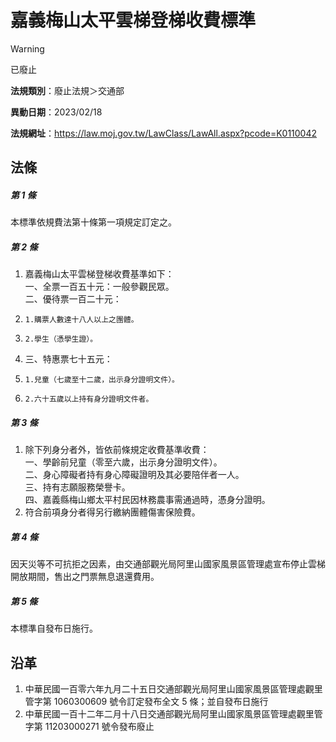 # 嘉義梅山太平雲梯登梯收費標準


> [!WARNING]
> 已廢止


**法規類別**：廢止法規＞交通部

**異動日期**：2023/02/18  

**法規網址**：https://law.moj.gov.tw/LawClass/LawAll.aspx?pcode=K0110042



## 法條
##### 第 1 條
本標準依規費法第十條第一項規定訂定之。

##### 第 2 條
1. 嘉義梅山太平雲梯登梯收費基準如下：  
一、全票一百五十元：一般參觀民眾。  
二、優待票一百二十元：
1.     1.購票人數達十八人以上之團體。
1.     2.學生（憑學生證）。
1. 三、特惠票七十五元：
1.     1.兒童（七歲至十二歲，出示身分證明文件）。
1.     2.六十五歲以上持有身分證明文件者。

##### 第 3 條
1. 除下列身分者外，皆依前條規定收費基準收費：  
一、學齡前兒童（零至六歲，出示身分證明文件）。  
二、身心障礙者持有身心障礙證明及其必要陪伴者一人。  
三、持有志願服務榮譽卡。  
四、嘉義縣梅山鄉太平村民因林務農事需通過時，憑身分證明。
1. 符合前項身分者得另行繳納團體傷害保險費。

##### 第 4 條
因天災等不可抗拒之因素，由交通部觀光局阿里山國家風景區管理處宣布停止雲梯開放期間，售出之門票無息退還費用。

##### 第 5 條
本標準自發布日施行。

## 沿革
1. 中華民國一百零六年九月二十五日交通部觀光局阿里山國家風景區管理處觀里管字第 1060300609 號令訂定發布全文 5  條；並自發布日施行
1. 中華民國一百十二年二月十八日交通部觀光局阿里山國家風景區管理處觀里管字第 11203000271  號令發布廢止
